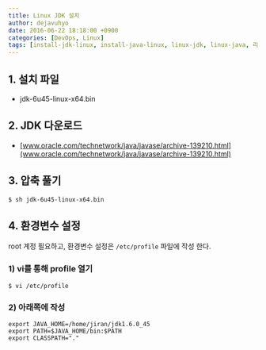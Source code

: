 ```yaml
---
title: Linux JDK 설치
author: dejavuhyo
date: 2016-06-22 18:18:00 +0900
categories: [DevOps, Linux]
tags: [install-jdk-linux, install-java-linux, linux-jdk, linux-java, 리눅스-jdk-설치, 리눅스-java-설치, jdk-설치, java-설치]
---
```


## 1. 설치 파일

* jdk-6u45-linux-x64.bin

## 2. JDK 다운로드
* [www.oracle.com/technetwork/java/javase/archive-139210.html](www.oracle.com/technetwork/java/javase/archive-139210.html)

## 3. 압축 풀기

```shell
$ sh jdk-6u45-linux-x64.bin
```

## 4. 환경변수 설정
root 계정 필요하고, 환경변수 설정은 `/etc/profile` 파일에 작성 한다.

### 1) vi를 통해 profile 열기

```shell
$ vi /etc/profile
```

### 2) 아래쪽에 작성

```text
export JAVA_HOME=/home/jiran/jdk1.6.0_45
export PATH=$JAVA_HOME/bin:$PATH
export CLASSPATH="."
```
